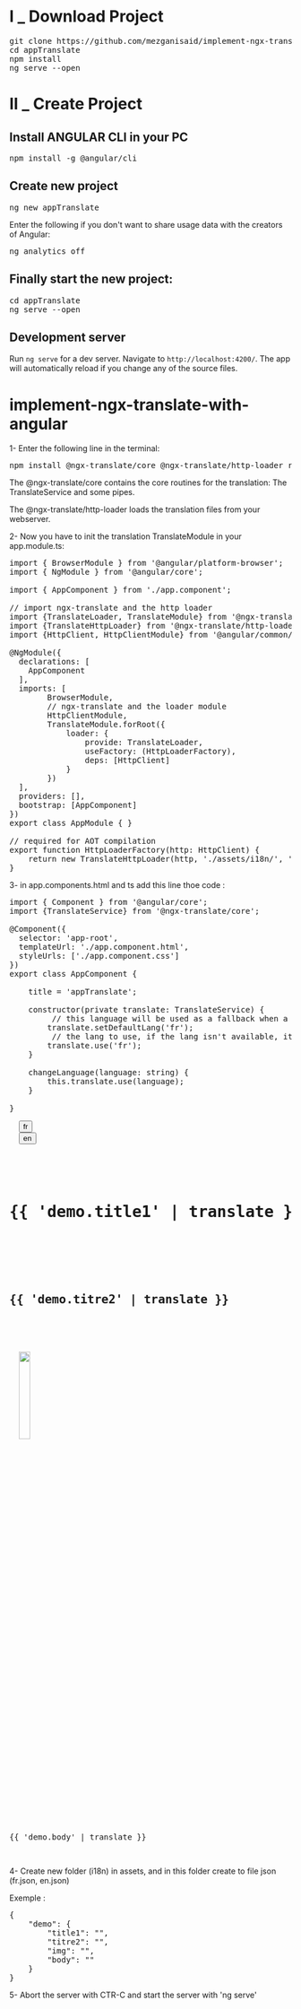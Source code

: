 # I _ Download Project

<pre>
git clone https://github.com/mezganisaid/implement-ngx-translate-with-angular.git
cd appTranslate
npm install
ng serve --open
</pre>

# II _ Create Project 

## Install ANGULAR CLI in your PC

<pre>npm install -g @angular/cli</pre>

## Create new project

<pre>ng new appTranslate</pre>

Enter the following if you don't want to share usage data with the creators of Angular:

<pre>ng analytics off</pre>

## Finally start the new project:

<pre>
cd appTranslate
ng serve --open
</pre>

## Development server

Run `ng serve` for a dev server. Navigate to `http://localhost:4200/`. The app will automatically reload if you change any of the source files.

# implement-ngx-translate-with-angular

1- Enter the following line in the terminal:

<pre>npm install @ngx-translate/core @ngx-translate/http-loader rxjs --save</pre>

The @ngx-translate/core contains the core routines for the translation: The TranslateService and some pipes.

The @ngx-translate/http-loader loads the translation files from your webserver.

2- Now you have to init the translation TranslateModule in your app.module.ts:

<pre>
import { BrowserModule } from '@angular/platform-browser';
import { NgModule } from '@angular/core';

import { AppComponent } from './app.component';

// import ngx-translate and the http loader
import {TranslateLoader, TranslateModule} from '@ngx-translate/core';
import {TranslateHttpLoader} from '@ngx-translate/http-loader';
import {HttpClient, HttpClientModule} from '@angular/common/http';

@NgModule({
  declarations: [
    AppComponent
  ],
  imports: [
        BrowserModule,
        // ngx-translate and the loader module
        HttpClientModule,
        TranslateModule.forRoot({
            loader: {
                provide: TranslateLoader,
                useFactory: (HttpLoaderFactory),
                deps: [HttpClient]
            }
        })
  ],
  providers: [],
  bootstrap: [AppComponent]
})
export class AppModule { }

// required for AOT compilation
export function HttpLoaderFactory(http: HttpClient) {
    return new TranslateHttpLoader(http, './assets/i18n/', '.json');
}
</pre>

3- in app.components.html and ts add this line thoe code :

<pre>
import { Component } from '@angular/core';
import {TranslateService} from '@ngx-translate/core';

@Component({
  selector: 'app-root',
  templateUrl: './app.component.html',
  styleUrls: ['./app.component.css']
})
export class AppComponent {
    
    title = 'appTranslate';

    constructor(private translate: TranslateService) {
         // this language will be used as a fallback when a translation isn't found in the current language
        translate.setDefaultLang('fr');
         // the lang to use, if the lang isn't available, it will use the current loader to get them
        translate.use('fr');
    }

	changeLanguage(language: string) {
	    this.translate.use(language);
	}

}
</pre>

<pre>
  <button (click)="changeLanguage('fr')">fr</button>
  <button (click)="changeLanguage('en')">en</button>
  <br><br>
  <h1>{{ 'demo.title1' | translate }}</h1>
  <br><br>
  <h2>{{ 'demo.titre2' | translate }}</h2>
  <br><br>
  <img src="{{ 'demo.img' | translate }}" width="20%">
  <br><br>
  <p>{{ 'demo.body' | translate }}</p>
</pre>

4- Create new folder (i18n) in assets, and in this folder create to file json (fr.json, en.json)

Exemple : 
<pre>
{
    "demo": {
        "title1": "",
        "titre2": "",
        "img": "",
        "body": ""
    }
}
</pre>

5- Abort the server with CTR-C and start the server with 'ng serve'
